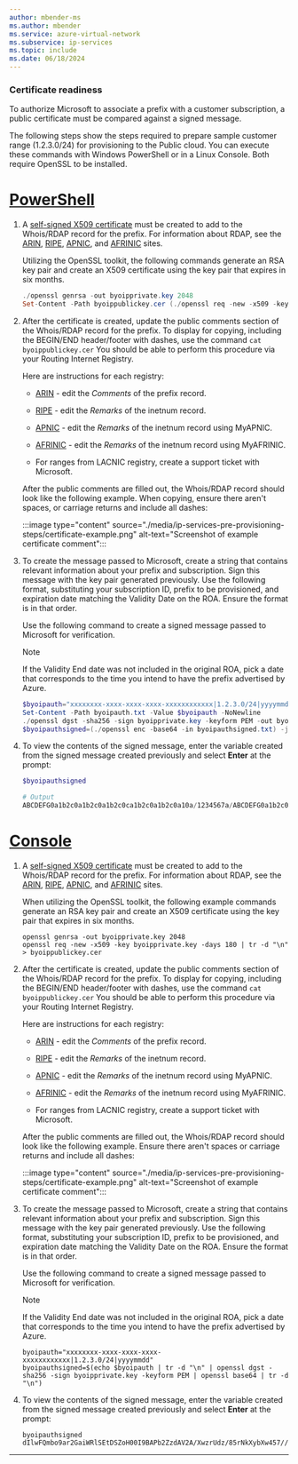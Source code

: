 ```yaml
---
author: mbender-ms
ms.author: mbender
ms.service: azure-virtual-network
ms.subservice: ip-services
ms.topic: include
ms.date: 06/18/2024
---
```


### Certificate readiness

To authorize Microsoft to associate a prefix with a customer subscription, a public certificate must be compared against a signed message. 

The following steps show the steps required to prepare sample customer range (1.2.3.0/24) for provisioning to the Public cloud. You can execute these commands with Windows PowerShell or in a Linux Console. Both require OpenSSL to be installed.

# [**PowerShell**](#tab/powershell)

1. A [self-signed X509 certificate](https://en.wikipedia.org/wiki/Self-signed_certificate) must be created to add to the Whois/RDAP record for the prefix. For information about RDAP, see the [ARIN](https://www.arin.net/resources/registry/whois/rdap/), [RIPE](https://www.ripe.net/manage-ips-and-asns/db/registration-data-access-protocol-rdap), [APNIC](https://www.apnic.net/about-apnic/whois_search/about/rdap/), and [AFRINIC](https://www.afrinic.net/whois/rdap) sites. 

   Utilizing the OpenSSL toolkit, the following commands generate an RSA key pair and create an X509 certificate using the key pair that expires in six months.
    
    ```powershell
    ./openssl genrsa -out byoipprivate.key 2048
    Set-Content -Path byoippublickey.cer (./openssl req -new -x509 -key byoipprivate.key -days 180) -NoNewline
    ```
   
2. After the certificate is created, update the public comments section of the Whois/RDAP record for the prefix. To display for copying, including the BEGIN/END header/footer with dashes, use the command `cat byoippublickey.cer` You should be able to perform this procedure via your Routing Internet Registry. 

    Here are instructions for each registry:
  
    * [ARIN](https://www.arin.net/resources/registry/manage/netmod/) - edit the *Comments* of the prefix record.
    
    * [RIPE](https://www.ripe.net/manage-ips-and-asns/db/support/updating-the-ripe-database) - edit the *Remarks* of the inetnum record.
    
    * [APNIC](https://www.apnic.net/manage-ip/using-whois/updating-whois/) - edit the *Remarks* of the inetnum record using MyAPNIC.
    
    * [AFRINIC](https://afrinic.net/support/my-afrinic-net) - edit the *Remarks* of the inetnum record using MyAFRINIC.
    
    * For ranges from LACNIC registry, create a support ticket with Microsoft.
     
    After the public comments are filled out, the Whois/RDAP record should look like the following example. When copying, ensure there aren't spaces, or carriage returns and include all dashes:

    :::image type="content" source="./media/ip-services-pre-provisioning-steps/certificate-example.png" alt-text="Screenshot of example certificate comment":::
    
3. To create the message passed to Microsoft, create a string that contains relevant information about your prefix and subscription. Sign this message with the key pair generated previously. Use the following format, substituting your subscription ID, prefix to be provisioned, and expiration date matching the Validity Date on the ROA. Ensure the format is in that order. 

    Use the following command to create a signed message passed to Microsoft for verification. 
   
    > [!NOTE]
    > If the Validity End date was not included in the original ROA, pick a date that corresponds to the time you intend to have the prefix advertised by Azure.
    
    ```powershell
    $byoipauth="xxxxxxxx-xxxx-xxxx-xxxx-xxxxxxxxxxxx|1.2.3.0/24|yyyymmdd"
    Set-Content -Path byoipauth.txt -Value $byoipauth -NoNewline
    ./openssl dgst -sha256 -sign byoipprivate.key -keyform PEM -out byoipauthsigned.txt byoipauth.txt
    $byoipauthsigned=(./openssl enc -base64 -in byoipauthsigned.txt) -join ''
    ```

4. To view the contents of the signed message, enter the variable created from the signed message created previously and select **Enter** at the prompt:

    ```powershell
    $byoipauthsigned

    # Output
    ABCDEFG0a1b2c0a1b2c0a1b2c0ca1b2c0a1b2c0a10a/1234567a/ABCDEFG0a1b2c0//ABCDEFG0a1b2c0a1b2c0a1b2c0ca1b2c0a1b2c0a10aABCDEFG0a1b2c0a1b2c0a1b2c0ca1b2c0a1b2c0a10aABCDEFG0a1b2c0a1b2c0a1b2c0ca1b2c0a1b2c0a10aABCDEFG0a1b2c0a1b2c0a1b2c0ca1b2c0a1b2c0a10aABCDEFG0a1b2c0a1b2c0a1b2c0ca1b2c0/ABCDEFG0a1b2c0a1b2c0a1b21212121212/ABCDEFG0a1b2c0a1b2c0a1b2c0ca1b2c0a1b2c0a10a==
    ```

# [**Console**](#tab/console)

1. A [self-signed X509 certificate](https://en.wikipedia.org/wiki/Self-signed_certificate) must be created to add to the Whois/RDAP record for the prefix. For information about RDAP, see the [ARIN](https://www.arin.net/resources/registry/whois/rdap/), [RIPE](https://www.ripe.net/manage-ips-and-asns/db/registration-data-access-protocol-rdap), [APNIC](https://www.apnic.net/about-apnic/whois_search/about/rdap/), and [AFRINIC](https://www.afrinic.net/whois/rdap) sites. 

    When utilizing the OpenSSL toolkit, the following example commands generate an RSA key pair and create an X509 certificate using the key pair that expires in six months.

    ```console
    openssl genrsa -out byoipprivate.key 2048
    openssl req -new -x509 -key byoipprivate.key -days 180 | tr -d "\n" > byoippublickey.cer
    ```
   
2. After the certificate is created, update the public comments section of the Whois/RDAP record for the prefix. To display for copying, including the BEGIN/END header/footer with dashes, use the command `cat byoippublickey.cer` You should be able to perform this procedure via your Routing Internet Registry. 

    Here are instructions for each registry:
  
    * [ARIN](https://www.arin.net/resources/registry/manage/netmod/) - edit the *Comments* of the prefix record.
    
    * [RIPE](https://www.ripe.net/manage-ips-and-asns/db/support/updating-the-ripe-database) - edit the *Remarks* of the inetnum record.
    
    * [APNIC](https://www.apnic.net/manage-ip/using-whois/updating-whois/) - edit the *Remarks* of the inetnum record using MyAPNIC.
    
    * [AFRINIC](https://afrinic.net/support/my-afrinic-net) - edit the *Remarks* of the inetnum record using MyAFRINIC.
    
    * For ranges from LACNIC registry, create a support ticket with Microsoft.
     
    After the public comments are filled out, the Whois/RDAP record should look like the following example. Ensure there aren't spaces or carriage returns and include all dashes:

    :::image type="content" source="./media/ip-services-pre-provisioning-steps/certificate-example.png" alt-text="Screenshot of example certificate comment":::
    
3. To create the message passed to Microsoft, create a string that contains relevant information about your prefix and subscription. Sign this message with the key pair generated previously. Use the following format, substituting your subscription ID, prefix to be provisioned, and expiration date matching the Validity Date on the ROA. Ensure the format is in that order. 

    Use the following command to create a signed message passed to Microsoft for verification. 
   
    > [!NOTE]
    > If the Validity End date was not included in the original ROA, pick a date that corresponds to the time you intend to have the prefix advertised by Azure.

    ```console
    byoipauth="xxxxxxxx-xxxx-xxxx-xxxx-xxxxxxxxxxxx|1.2.3.0/24|yyyymmdd"
    byoipauthsigned=$(echo $byoipauth | tr -d "\n" | openssl dgst -sha256 -sign byoipprivate.key -keyform PEM | openssl base64 | tr -d "\n")
    ```

4. To view the contents of the signed message, enter the variable created from the signed message created previously and select **Enter** at the prompt:

    ```console
    byoipauthsigned
    dIlwFQmbo9ar2GaiWRlSEtDSZoH00I9BAPb2ZzdAV2A/XwzrUdz/85rNkXybXw457//gHNNB977CQvqtFxqqtDaiZd9bngZKYfjd203pLYRZ4GFJnQFsMPFSeePa8jIFwGJk6JV4reFqq0bglJ3955dVz0v09aDVqjj5UJx2l3gmyJEeU7PXv4wF2Fnk64T13NESMeQk0V+IaEOt1zXgA+0dTdTLr+ab56pR0RZIvDD+UKJ7rVE7nMlergLQdpCx1FoCTm/quY3aiSxndEw7aQDW15+rSpy+yxV1iCFIrUa/4WHQqP4LtNs3FATvLKbT4dBcBLpDhiMR+j9MgiJymA==
    ```
---